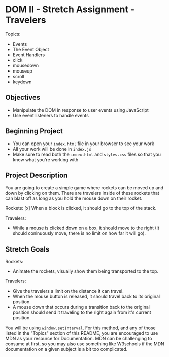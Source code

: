 # DOM II - Stretch Assignment - Travelers 

Topics:
 * Events
 * The Event Object
 * Event Handlers
  * click
  * mousedown
  * mouseup
  * scroll
  * keydown

## Objectives
 * Manipulate the DOM in response to user events using JavaScript
 * Use event listeners to handle events

## Beginning Project
 * You can open your `index.html` file in your browser to see your work
 * All your work will be done in `index.js`
 * Make sure to read both the `index.html` and `styles.css` files so that you know what you're working with

## Project Description
 You are going to create a simple game where rockets can be moved up and down by clicking on them.  There are travelers inside of these rockets that can blast off as long as you hold the mouse down on their rocket.

 Rockets:
  [x] When a block is clicked, it should go to the top of the stack.

 Travelers:
  * While a mouse is clicked down on a box, it should move to the right (It should coninuously move, there is no limit on how far it will go).
  
## Stretch Goals
  
  Rockets:
    
  * Animate the rockets, visually show them being transported to the top.
  
  Travelers:
    
  * Give the travelers a limit on the distance it can travel.
  * When the mouse button is released, it should travel back to its original position.
  * A mouse down that occurs during a transition back to the original position should send it traveling to the right again  from it's current position.
  
  You will be using `window.setInterval`. For this method, and any of those listed in the "Topics" section of this README, you are encouraged to use MDN as your resource for Documentation. MDN can be challenging to consume at first, so you may also use something like W3schools if the MDN documentation on a given subject is a bit too complicated.
